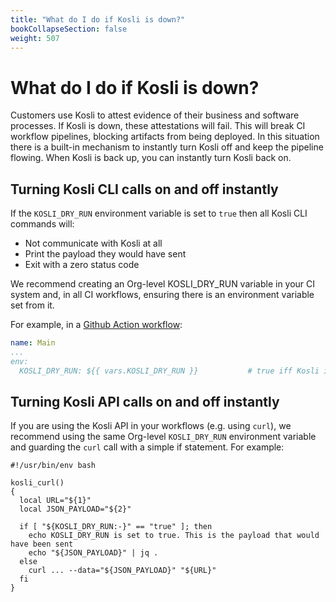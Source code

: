 ```yaml
---
title: "What do I do if Kosli is down?"
bookCollapseSection: false
weight: 507
---
```


# What do I do if Kosli is down?

Customers use Kosli to attest evidence of their business and software processes.
If Kosli is down, these attestations will fail.
This will break CI workflow pipelines, blocking artifacts from being deployed.
In this situation there is a built-in mechanism to instantly turn Kosli off and keep the pipeline flowing.
When Kosli is back up, you can instantly turn Kosli back on.

## Turning Kosli CLI calls on and off instantly

If the `KOSLI_DRY_RUN` environment variable is set to `true` then all Kosli CLI commands will:
* Not communicate with Kosli at all
* Print the payload they would have sent
* Exit with a zero status code

We recommend creating an Org-level KOSLI_DRY_RUN variable in your CI system and, in all CI workflows,
ensuring there is an environment variable set from it. 

For example, in a [Github Action workflow](https://github.com/cyber-dojo/differ/blob/main/.github/workflows/main.yml):

```yaml
name: Main
...
env:
  KOSLI_DRY_RUN: ${{ vars.KOSLI_DRY_RUN }}           # true iff Kosli is down
```


## Turning Kosli API calls on and off instantly

If you are using the Kosli API in your workflows (e.g. using `curl`), we recommend using the same Org-level `KOSLI_DRY_RUN` 
environment variable and guarding the `curl` call with a simple if statement. For example:

```shell
#!/usr/bin/env bash

kosli_curl()
{
  local URL="${1}"
  local JSON_PAYLOAD="${2}"

  if [ "${KOSLI_DRY_RUN:-}" == "true" ]; then
    echo KOSLI_DRY_RUN is set to true. This is the payload that would have been sent
    echo "${JSON_PAYLOAD}" | jq .
  else
    curl ... --data="${JSON_PAYLOAD}" "${URL}"
  fi
}
```




